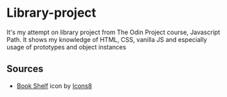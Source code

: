 # Library-project

It's my attempt on library project from The Odin Project course, Javascript Path. It shows my knowledge of HTML, CSS, vanilla JS and especially usage of prototypes and object instances

## Sources

- <a target="_blank" href="https://icons8.com/icon/87035/book-shelf">Book Shelf</a> icon by <a target="_blank" href="https://icons8.com">Icons8</a>
